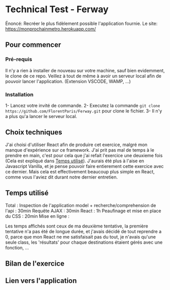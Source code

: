 # Technical Test - Ferway

Énoncé: Recréer le plus fidèlement possible l'application fournie.
Le site: https://monprochainmetro.herokuapp.com/

## Pour commencer

### Pré-requis

Il n'y a rien à installer de nouveau sur votre machine, sauf bien evidemment, le clone de ce repo.
Veillez à tout de même à avoir un serveur local afin de pouvoir lancer l'application. (Extension VSCODE, WAMP, ...)

### Installation

1- Lancez votre invité de commande.
2- Executez la commande ``git clone https://github.com/FlorentParis/Ferway.git`` pour clone le fichier.
3- Il n'y a plus qu'a lancer le serveur local.

## Choix techniques

J'ai choisi d'utiliser React afin de produire cet exercice, malgré mon manque d'expérience sur ce framework. J'ai prit pas mal de temps à le prendre en main, c'est pour cela que j'ai refait l'exercice une deuxieme fois (Cela est expliqué dans [Temps utilisé](##temps-utilise)).
J'aurais été plus à l'aise en Javascript Vanilla, et je pense pouvoir faire entierement cette exercice avec ce dernier. Mais cela est effectivement beaucoup plus simple en React, comme vous l'aviez dit durant notre dernier entretien.

## Temps utilisé

Total : 
Inspection de l'application model + recherche/comprehension de l'api : 30min
Requête AJAX : 30min
React : 1h
Peaufinage et mise en place du CSS : 20min
Mise en ligne : 

Les temps affichés sont ceux de ma deuxième tentative, la première tentative n'a pas été de longue durée, et j'avais décidé de tout reprendre a 0, parce que mon React ne me satisfaisait pas du tout, je n'avais qu'une seule class, les 'résultats' pour chaque destinations étaient gérés avec une fonction, ... 

## Bilan de l'exercice



## Lien vers l'application

